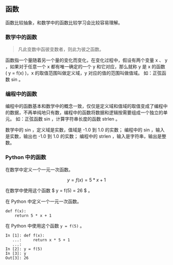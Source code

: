 ## 函数 ##
函数比较抽象，和数学中的函数比较学习会比较容易理解。

### 数学中的函数 ###
> 凡此变数中函彼变数者，则此为彼之函数。

函数指一个量随着另一个量的变化而变化，在变化过程中，假设有两个变量 x 、 y ，如果对于任意一个 x 都有唯一确定的一个 y 和它对应，那么就称 y 是 x 的函数 \( y = f(x) \)，x 的取值范围叫做定义域，y 对应的值的范围叫做值域。
如：正弦函数 sin 。

### 编程中的函数 ###
编程中的函数基本和数学中的概念一致，仅仅是定义域和值域的取值变成了编程中的数据，不再单纯地只有数，编程中的函数将数据和逻辑按需要组成一个独立的单元。
如：正弦函数 sin ，计算字符串长度的函数 strlen 。

数学中的 sin ，定义域是实数，值域是 -1.0 到 1.0 的实数；
编程中的 sin ，输入是实数，输出也 -1.0 到 1.0 的实数；
编程中的 strlen ，输入是字符串，输出是整数。

### Python 中的函数 ###
在数学中定义一个一元一次函数。

$$
	y = f(x) = 5 * x + 1
$$

在数学中使用这个函数 $ y = f(5) = 26 $ 。

在 Python 中定义一个一元一次函数。

```
def f(x):
	return 5 * x + 1
```

在 Python 中使用这个函数 ``` y = f(5) ``` 。

```
In [1]: def f(x):
   ...:     return x * 5 + 1
   ...:
In [2]: y = f(5)
In [3]: y
Out[3]: 26
```
